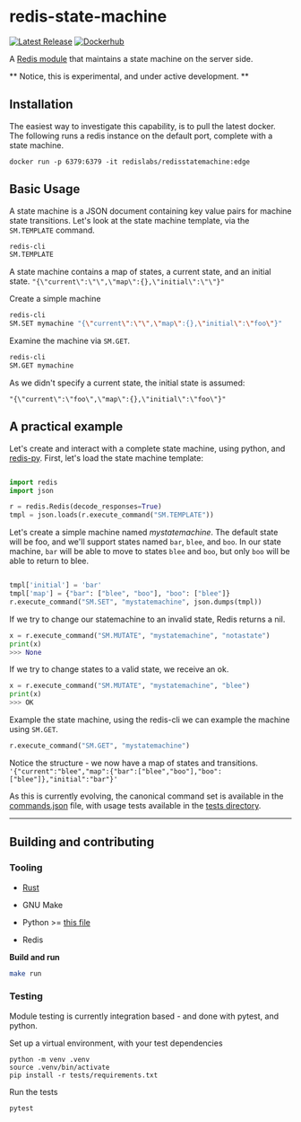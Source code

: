 # redis-state-machine

[![Latest Release](https://img.shields.io/github/v/release/redislabsmodules/redis-state-machine?label=latest)](https://github.com/redislabsmodules/redis-state-machine/releases/latest)
[![Dockerhub](https://img.shields.io/badge/dockerhub-redislabs/redisstatemachine-blue)](https://hub.docker.com/r/redislabs/redisstatemachine/tags/)

A [Redis module](https://redis.io/docs/modules) that maintains a state machine on the server side.

** Notice, this is experimental, and under active development. **

## Installation

The easiest way to investigate this capability, is to pull the latest docker. The following runs a redis instance on the default port, complete with a state machine.

```docker run -p 6379:6379 -it redislabs/redisstatemachine:edge```

## Basic Usage

A state machine is a JSON document containing key value pairs for machine state transitions. Let's look at the state machine template, via the ```SM.TEMPLATE``` command.

```bash
redis-cli
SM.TEMPLATE
```

A state machine contains a map of states, a current state, and an initial state.
```"{\"current\":\"\",\"map\":{},\"initial\":\"\"}"```

Create a simple machine

```bash
redis-cli
SM.SET mymachine "{\"current\":\"\",\"map\":{},\"initial\":\"foo\"}"
```

Examine the machine via ```SM.GET```.

```bash
redis-cli
SM.GET mymachine
```

As we didn't specify a current state, the initial state is assumed:

```"{\"current\":\"foo\",\"map\":{},\"initial\":\"foo\"}"```

## A practical example

Let's create and interact with a complete state machine, using python, and [redis-py](https://github.com/redis/redis-py). First, let's load the state machine template:

```python

import redis
import json

r = redis.Redis(decode_responses=True)
tmpl = json.loads(r.execute_command("SM.TEMPLATE"))
```

Let's create a simple machine named *mystatemachine*. The default state will be foo, and we'll support states named ```bar```, ```blee```, and ```boo```.  In our state machine, ```bar``` will be able to move to states ```blee``` and ```boo```, but only ```boo``` will be able to return to blee.

```python

tmpl['initial'] = 'bar'
tmpl['map'] = {"bar": ["blee", "boo"], "boo": ["blee"]}
r.execute_command("SM.SET", "mystatemachine", json.dumps(tmpl))
```



If we try to change our statemachine to an invalid state, Redis returns a nil.

```python
x = r.execute_command("SM.MUTATE", "mystatemachine", "notastate")
print(x)
>>> None
```

If we try to change states to a valid state, we receive an ok.

```python
x = r.execute_command("SM.MUTATE", "mystatemachine", "blee")
print(x)
>>> OK
```

Example the state machine, using the redis-cli we can example the machine using ```SM.GET```.

```python
r.execute_command("SM.GET", "mystatemachine")
```

Notice the structure - we now have a map of states and transitions.
```'{"current":"blee","map":{"bar":["blee","boo"],"boo":["blee"]},"initial":"bar"}'```

As this is currently evolving, the canonical command set is available in the [commands.json](./commands.json) file, with usage tests available in the [tests directory](./tests/test_commands.py).

----

## Building and contributing

### Tooling

* [Rust](https://www.rust-lang.org)

* GNU Make

* Python >= [this file](.python-version)

* Redis

**Build and run**

```bash
make run
```

### Testing

Module testing is currently integration based - and done with pytest, and python.  

Set up a virtual environment, with your test dependencies

```
python -m venv .venv
source .venv/bin/activate
pip install -r tests/requirements.txt
```

Run the tests
```
pytest
```
